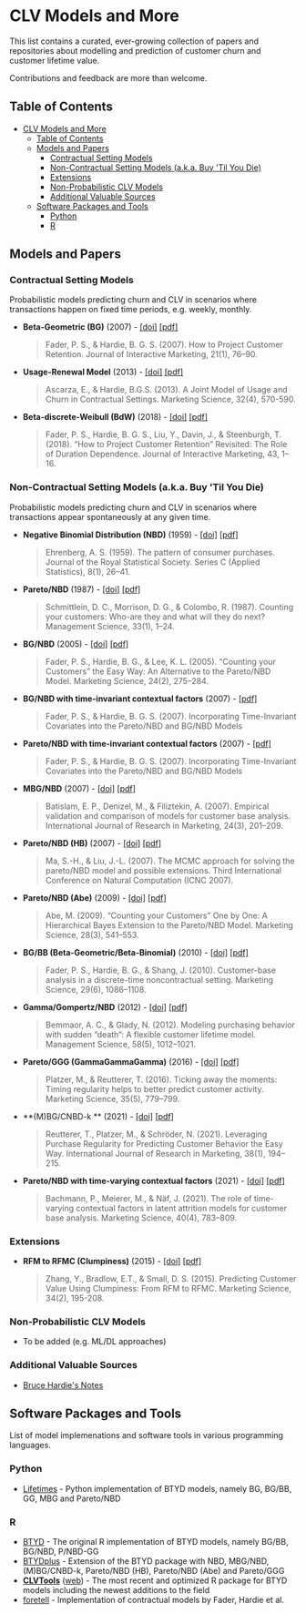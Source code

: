 # CLV Models and More

This list contains a curated, ever-growing collection of papers and repositories about modelling and prediction of customer churn and customer lifetime value.

Contributions and feedback are more than welcome.

## Table of Contents
- [CLV Models and More](#clv-models-and-more)
  - [Table of Contents](#table-of-contents)
  - [Models and Papers](#models-and-papers)
    - [Contractual Setting Models](#contractual-setting-models)
    - [Non-Contractual Setting Models (a.k.a. Buy 'Til You Die)](#non-contractual-setting-models-aka-buy-til-you-die)
    - [Extensions](#extensions)
    - [Non-Probabilistic CLV Models](#non-probabilistic-clv-models)
    - [Additional Valuable Sources](#additional-valuable-sources)
  - [Software Packages and Tools](#software-packages-and-tools)
    - [Python](#python)
    - [R](#r)

## Models and Papers

### Contractual Setting Models

Probabilistic models predicting churn and CLV in scenarios where transactions happen on fixed time periods, e.g. weekly, monthly.

  * **Beta-Geometric (BG)** (2007) - [[doi]](https://doi.org/10.1002/dir.20074) [[pdf]](https://faculty.wharton.upenn.edu/wp-content/uploads/2012/04/Fader_hardie_jim_07.pdf)
    > Fader, P. S., &amp; Hardie, B. G. S. (2007). How to Project Customer Retention. Journal of Interactive Marketing, 21(1), 76–90.

  * **Usage-Renewal Model** (2013) - [[doi]](https://doi.org/10.1287/mksc.2013.0786) [[pdf]](https://www.hbs.edu/ris/PublicationFiles/ascarza_hardie_mktsci_13_68c64a95-bdae-4310-8330-954da804c2b8.pdf)
    > Ascarza, E., &amp; Hardie, B.G.S. (2013). A Joint Model of Usage and Churn in Contractual Settings. Marketing Science, 32(4), 570-590.

  * **Beta-discrete-Weibull (BdW)** (2018) - [[doi]](https://doi.org/10.1016/j.intmar.2018.01.002) [[pdf]](https://journals.sagepub.com/doi/pdf/10.1016/j.intmar.2018.01.002)
    > Fader, P. S., Hardie, B. G. S., Liu, Y., Davin, J., &amp; Steenburgh, T. (2018). “How to Project Customer Retention” Revisited: The Role of Duration Dependence. Journal of Interactive Marketing, 43, 1–16.


### Non-Contractual Setting Models (a.k.a. Buy 'Til You Die)

Probabilistic models predicting churn and CLV in scenarios where transactions appear spontaneously at any given time.

  * **Negative Binomial Distribution (NBD)** (1959) - [[doi]](https://doi.org/10.2307/2985810) [[pdf]](https://www.jstor.org/stable/pdf/2985810.pdf) 
    > Ehrenberg, A. S. (1959). The pattern of consumer purchases. Journal of the Royal Statistical Society. Series C (Applied Statistics), 8(1), 26–41.

  * **Pareto/NBD** (1987) - [[doi]](https://doi.org/10.1287/mnsc.33.1.1) [[pdf]](https://www.jstor.org/stable/pdf/2631608.pdf)
    > Schmittlein, D. C., Morrison, D. G., &amp; Colombo, R. (1987). Counting your customers: Who-are they and what will they do next? Management Science, 33(1), 1–24.

  * **BG/NBD** (2005) - [[doi]](https://doi.org/10.1287/mksc.1040.0098) [[pdf]](http://brucehardie.com/papers/018/fader_et_al_mksc_05.pdf) 
    > Fader, P. S., Hardie, B. G., &amp; Lee, K. L. (2005). “Counting your Customers” the Easy Way: An Alternative to the Pareto/NBD Model. Marketing Science, 24(2), 275–284.

  * **BG/NBD with time-invariant contextual factors** (2007) - [[pdf]](http://brucehardie.com/notes/019/time_invariant_covariates.pdf)
    > Fader, P. S., &amp; Hardie, B. G. S. (2007). Incorporating Time-Invariant Covariates into the Pareto/NBD and BG/NBD Models

  * **Pareto/NBD with time-invariant contextual factors** (2007) - [[pdf]](http://brucehardie.com/notes/019/time_invariant_covariates.pdf)
    > Fader, P. S., &amp; Hardie, B. G. S. (2007). Incorporating Time-Invariant Covariates into the Pareto/NBD and BG/NBD Models

  * **MBG/NBD** (2007) - [[doi]](https://doi.org/10.1016/j.ijresmar.2006.12.005) [[pdf]](https://www.sciencedirect.com/science/article/pii/S0167811607000171/pdfft?isDTMRedir=true&download=true)
    > Batislam, E. P., Denizel, M., &amp; Filiztekin, A. (2007). Empirical validation and comparison of models for customer base analysis. International Journal of Research in Marketing, 24(3), 201–209.  

  * **Pareto/NBD (HB)** (2007) - [[doi]](https://doi.org/10.1109/ICNC.2007.728) [[pdf]](https://csdl-downloads.ieeecomputer.org/proceedings/icnc/2007/2875/02/28750505.pdf?Expires=1644938774&Policy=eyJTdGF0ZW1lbnQiOlt7IlJlc291cmNlIjoiaHR0cHM6Ly9jc2RsLWRvd25sb2Fkcy5pZWVlY29tcHV0ZXIub3JnL3Byb2NlZWRpbmdzL2ljbmMvMjAwNy8yODc1LzAyLzI4NzUwNTA1LnBkZiIsIkNvbmRpdGlvbiI6eyJEYXRlTGVzc1RoYW4iOnsiQVdTOkVwb2NoVGltZSI6MTY0NDkzODc3NH19fV19&Signature=tmHnuo9llkidSnMA5Trd-FaAr70V3OGKFcw9pevnN8vwZrlsdUenRNcR8AVqEtGjSGEmQ~D7VKRB8FYP9Fok8qPbLWK3ziVVgPwbuBsD-CCVnE7b13fDKLaCVQlZesPWOa5wKadUWoP34NTL3~Q-HqqxaLlSurMaBfpYHpEpFQHykOmJk~98khgRuoqWnGoDLowQHF3GDixbdP1Fr0hwUQVzbvGI4sEZRJc0iZFcjbQPCSRVEGF8xQL0A2H7atsDcZue2psEiwlZHIhsrjqLD4Ezt5OeVi7kCuXvYhsX71EGqovefuR0Crg~ZPhuZLP4Hwn8MMHoCZXVzZYpKmb58g__&Key-Pair-Id=K12PMWTCQBDMDT)
    > Ma, S.-H., &amp; Liu, J.-L. (2007). The MCMC approach for solving the pareto/NBD model and possible extensions. Third International Conference on Natural Computation (ICNC 2007).

  * **Pareto/NBD (Abe)** (2009) - [[doi]](https://doi.org/10.1287/mksc.1090.0502) [[pdf]](http://www.cirje.e.u-tokyo.ac.jp/research/dp/2008/2008cf537.pdf)
    > Abe, M. (2009). “Counting your Customers” One by One: A Hierarchical Bayes Extension to the Pareto/NBD Model. Marketing Science, 28(3), 541–553.

  * **BG/BB (Beta-Geometric/Beta-Binomial)** (2010) - [[doi]](https://doi.org/10.1287/mksc.1100.0580) [[pdf]](http://www.brucehardie.com/papers/020/fader_et_al_mksc_10.pdf) 
    > Fader, P. S., Hardie, B. G., &amp; Shang, J. (2010). Customer-base analysis in a discrete-time noncontractual setting. Marketing Science, 29(6), 1086–1108.

  * **Gamma/Gompertz/NBD** (2012) - [[doi]](https://doi.org/10.1287/mnsc.1110.1461) [[pdf]](https://pubsonline.informs.org/doi/pdf/10.1287/mnsc.1110.1461)
    > Bemmaor, A. C., &amp; Glady, N. (2012). Modeling purchasing behavior with sudden “death”: A flexible customer lifetime model. Management Science, 58(5), 1012–1021. 

  * **Pareto/GGG (GammaGammaGamma)** (2016) -  [[doi]](https://doi.org/10.1287/mksc.2015.0963) [[pdf]](http://www.reutterer.com/papers/platzer&reutterer_pareto-ggg_2016.pdf) 
    > Platzer, M., &amp; Reutterer, T. (2016). Ticking away the moments: Timing regularity helps to better predict customer activity. Marketing Science, 35(5), 779–799. 

  * **(M)BG/CNBD-k ** (2021) - [[doi]](https://doi.org/10.1016/j.ijresmar.2020.09.002) [[pdf]](http://www.reutterer.com/papers/reutterer&platzer&schroeder_2021.pdf)
    > Reutterer, T., Platzer, M., &amp; Schröder, N. (2021). Leveraging Purchase Regularity for Predicting Customer Behavior the Easy Way. International Journal of Research in Marketing, 38(1), 194–215.  

  * **Pareto/NBD with time-varying contextual factors** (2021) - [[doi]](https://doi.org/10.1287/mksc.2020.1254) [[pdf]](https://www.zora.uzh.ch/id/eprint/197236/1/mksc.2020.1254.pdf)
    > Bachmann, P., Meierer, M., &amp; Näf, J. (2021). The role of time-varying contextual factors in latent attrition models for customer base analysis. Marketing Science, 40(4), 783–809.


### Extensions
  * **RFM to RFMC (Clumpiness)** (2015) - [[doi]](https://doi.org/10.1287/mksc.2014.0873) [[pdf]](https://pubsonline.informs.org/doi/pdf/10.1287/mksc.2014.0873)
    > Zhang, Y., Bradlow, E.T., & Small, D. S. (2015). Predicting Customer Value Using Clumpiness: From RFM to RFMC. Marketing Science, 34(2), 195-208.

### Non-Probabilistic CLV Models

  * To be added (e.g. ML/DL approaches)

### Additional Valuable Sources

  * [Bruce Hardie's Notes](http://brucehardie.com/notes/)

## Software Packages and Tools

List of model implemenations and software tools in various programming languages.

### Python

  * [Lifetimes](https://github.com/CamDavidsonPilon/lifetimes) - Python implementation of BTYD models, namely BG, BG/BB, GG, MBG and Pareto/NBD

### R

  * [BTYD](https://github.com/ghuiber/BTYD) - The original R implementation of BTYD models, namely BG/BB, BG/NBD, P/NBD-GG
  * [BTYDplus](https://github.com/mplatzer/BTYDplus) - Extension of the BTYD package with NBD, MBG/NBD, (M)BG/CNBD-k, Pareto/NBD (HB), Pareto/NBD (Abe) and Pareto/GGG
  * [**CLVTools**](https://github.com/bachmannpatrick/CLVTools) ([web](https://www.clvtools.com)) - The most recent and optimized R package for BTYD models including the newest additions to the field
  * [foretell](https://github.com/sriharitn/foretell) - Implementation of contractual models by Fader, Hardie et al.
